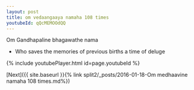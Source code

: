 ```yaml
---
layout: post
title: om vedaangaaya namaha 108 times
youtubeId: qQcMEMOOdQQ
---
```

 
 
Om Gandhapaline bhagawathe nama 
 
 -  Who saves the memories of previous births a time of deluge 
 
  
 
  
 
 
 
 
 
 


{% include youtubePlayer.html id=page.youtubeId %}
 
[Next]({{ site.baseurl }}{% link  split2/_posts/2016-01-18-Om medhaavine namaha 108 times.md%})
 
